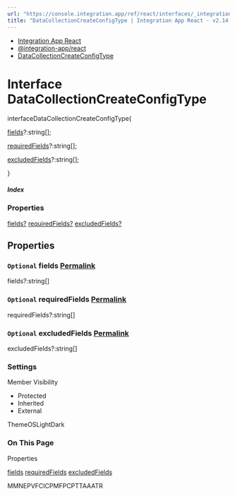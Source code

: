 ```yaml
---
url: "https://console.integration.app/ref/react/interfaces/_integration-app_react.DataCollectionCreateConfigType.html"
title: "DataCollectionCreateConfigType | Integration App React - v2.14.3"
---
```


- [Integration App React](https://console.integration.app/ref/react/index.html)
- [@integration-app/react](https://console.integration.app/ref/react/modules/_integration-app_react.html)
- [DataCollectionCreateConfigType](https://console.integration.app/ref/react/interfaces/_integration-app_react.DataCollectionCreateConfigType.html)

# Interface DataCollectionCreateConfigType

interfaceDataCollectionCreateConfigType{

[fields](https://console.integration.app/ref/react/interfaces/_integration-app_react.DataCollectionCreateConfigType.html#fields)?:string\[\];

[requiredFields](https://console.integration.app/ref/react/interfaces/_integration-app_react.DataCollectionCreateConfigType.html#requiredfields)?:string\[\];

[excludedFields](https://console.integration.app/ref/react/interfaces/_integration-app_react.DataCollectionCreateConfigType.html#excludedfields)?:string\[\];

}

##### Index

### Properties

[fields?](https://console.integration.app/ref/react/interfaces/_integration-app_react.DataCollectionCreateConfigType.html#fields) [requiredFields?](https://console.integration.app/ref/react/interfaces/_integration-app_react.DataCollectionCreateConfigType.html#requiredfields) [excludedFields?](https://console.integration.app/ref/react/interfaces/_integration-app_react.DataCollectionCreateConfigType.html#excludedfields)

## Properties

### `Optional` fields [Permalink](https://console.integration.app/ref/react/interfaces/_integration-app_react.DataCollectionCreateConfigType.html\#fields)

fields?:string\[\]

### `Optional` requiredFields [Permalink](https://console.integration.app/ref/react/interfaces/_integration-app_react.DataCollectionCreateConfigType.html\#requiredfields)

requiredFields?:string\[\]

### `Optional` excludedFields [Permalink](https://console.integration.app/ref/react/interfaces/_integration-app_react.DataCollectionCreateConfigType.html\#excludedfields)

excludedFields?:string\[\]

### Settings

Member Visibility

- Protected
- Inherited
- External

ThemeOSLightDark

### On This Page

Properties

[fields](https://console.integration.app/ref/react/interfaces/_integration-app_react.DataCollectionCreateConfigType.html#fields) [requiredFields](https://console.integration.app/ref/react/interfaces/_integration-app_react.DataCollectionCreateConfigType.html#requiredfields) [excludedFields](https://console.integration.app/ref/react/interfaces/_integration-app_react.DataCollectionCreateConfigType.html#excludedfields)

MMNEPVFCICPMFPCPTTAAATR